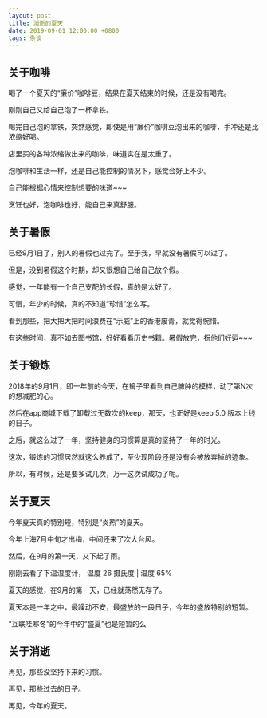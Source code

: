 ```yaml
---
layout: post
title: 消逝的夏天
date: 2019-09-01 12:00:00 +0800
tags: 杂谈
---
```


## 关于咖啡

喝了一个夏天的“廉价”咖啡豆，结果在夏天结束的时候，还是没有喝完。

刚刚自己又给自己泡了一杯拿铁。

喝完自己泡的拿铁，突然感觉，即使是用“廉价”咖啡豆泡出来的咖啡，手冲还是比浓缩好喝。

店里买的各种浓缩做出来的咖啡，味道实在是太重了。

泡咖啡和生活一样，还是自己能控制的情况下，感觉会好上不少。

自己能根据心情来控制想要的味道~~~

烹饪也好，泡咖啡也好，能自己来真舒服。

## 关于暑假

已经9月1日了，别人的暑假也过完了。至于我，早就没有暑假可以过了。

但是，没到暑假这个时期，却又很想自己给自己放个假。

感觉，一年能有一个自己支配的长假，真的是太好了。

可惜，年少的时候，真的不知道“珍惜”怎么写。

看到那些，把大把大把时间浪费在“示威”上的香港废青，就觉得惋惜。

有这些时间，真不如去图书馆，好好看看历史书籍。暑假放完，祝他们好运~~~

## 关于锻炼

2018年的9月1日，即一年前的今天，在镜子里看到自己臃肿的模样，动了第N次的想减肥的心。

然后在app商城下载了卸载过无数次的keep，那天，也正好是keep 5.0 版本上线的日子。

之后，就这么过了一年，坚持健身的习惯算是真的坚持了一年的时光。

这次，锻炼的习惯居然就这么养成了，至少现阶段还是没有会被放弃掉的迹象。

所以，有时候，还是要多试几次，万一这次试成功了呢。

## 关于夏天

今年夏天真的特别短，特别是“炎热”的夏天。

今年上海7月中旬才出梅，中间还来了次大台风。

然后，在9月的第一天，又下起了雨。

刚刚去看了下温湿度计， 温度 26 摄氏度 | 湿度 65% 

夏天的感觉，在9月的第一天，已经就荡然无存了。

夏天本是一年之中，最躁动不安，最盛放的一段日子，今年的盛放特别的短暂。

“互联哇寒冬”的今年中的“盛夏”也是短暂的么

## 关于消逝

再见，那些没坚持下来的习惯。

再见，那些过去的日子。

再见，今年的夏天。